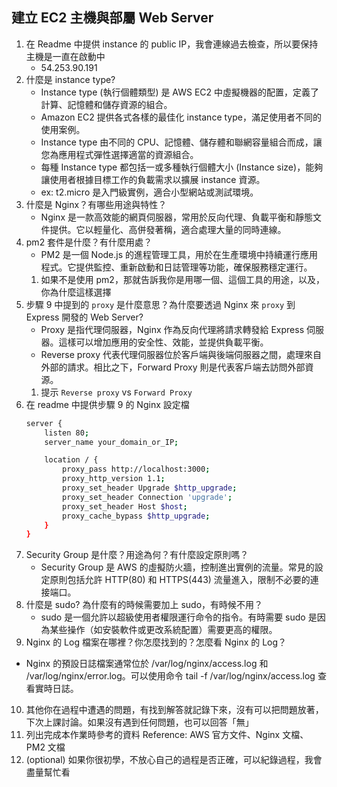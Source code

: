## 建立 EC2 主機與部屬 Web Server
1. 在 Readme 中提供 instance 的 public IP，我會連線過去檢查，所以要保持主機是一直在啟動中
    - 54.253.90.191
2. 什麼是 instance type?
    - Instance type (執行個體類型) 是 AWS EC2 中虛擬機器的配置，定義了計算、記憶體和儲存資源的組合。
    - Amazon EC2 提供各式各樣的最佳化 instance type，滿足使用者不同的使用案例。
    - Instance type 由不同的 CPU、記憶體、儲存體和聯網容量組合而成，讓您為應用程式彈性選擇適當的資源組合。
    - 每種 Instance type 都包括一或多種執行個體大小 (Instance size)，能夠讓使用者根據目標工作的負載需求以擴展 instance 資源。
    - ex: t2.micro 是入門級實例，適合小型網站或測試環境。
3. 什麼是 Nginx？有哪些用途與特性？
    - Nginx 是一款高效能的網頁伺服器，常用於反向代理、負載平衡和靜態文件提供。它以輕量化、高併發著稱，適合處理大量的同時連線。
4. pm2 套件是什麼？有什麼用處？
    - PM2 是一個 Node.js 的進程管理工具，用於在生產環境中持續運行應用程式。它提供監控、重新啟動和日誌管理等功能，確保服務穩定運行。
    1. 如果不是使用 pm2，那就告訴我你是用哪一個、這個工具的用途，以及，你為什麼這樣選擇
5. 步驟 9 中提到的 `proxy` 是什麼意思？為什麼要透過 Nginx 來 `proxy` 到 Express 開發的 Web Server?
    - Proxy 是指代理伺服器，Nginx 作為反向代理將請求轉發給 Express 伺服器。這樣可以增加應用的安全性、效能，並提供負載平衡。
    - Reverse proxy 代表代理伺服器位於客戶端與後端伺服器之間，處理來自外部的請求。相比之下，Forward Proxy 則是代表客戶端去訪問外部資源。
    1. 提示 `Reverse proxy` vs `Forward Proxy`
6. 在 readme 中提供步驟 9 的 Nginx 設定檔
    ```bash
    server {
        listen 80;
        server_name your_domain_or_IP;

        location / {
            proxy_pass http://localhost:3000;
            proxy_http_version 1.1;
            proxy_set_header Upgrade $http_upgrade;
            proxy_set_header Connection 'upgrade';
            proxy_set_header Host $host;
            proxy_cache_bypass $http_upgrade;
        }
    }
    ```
7. Security Group 是什麼？用途為何？有什麼設定原則嗎？
   - Security Group 是 AWS 的虛擬防火牆，控制進出實例的流量。常見的設定原則包括允許 HTTP(80) 和 HTTPS(443) 流量進入，限制不必要的連接端口。
8. 什麼是 sudo? 為什麼有的時候需要加上 sudo，有時候不用？
   - sudo 是一個允許以超級使用者權限運行命令的指令。有時需要 sudo 是因為某些操作（如安裝軟件或更改系統配置）需要更高的權限。
9.  Nginx 的 Log 檔案在哪裡？你怎麼找到的？怎麼看 Nginx 的 Log？
   - Nginx 的預設日誌檔案通常位於 /var/log/nginx/access.log 和 /var/log/nginx/error.log。可以使用命令 tail -f /var/log/nginx/access.log 查看實時日誌。
10. 其他你在過程中遭遇的問題，有找到解答就記錄下來，沒有可以把問題放著，下次上課討論。如果沒有遇到任何問題，也可以回答「無」
11. 列出完成本作業時參考的資料
    Reference: AWS 官方文件、Nginx 文檔、PM2 文檔
12. (optional) 如果你很初學，不放心自己的過程是否正確，可以紀錄過程，我會盡量幫忙看